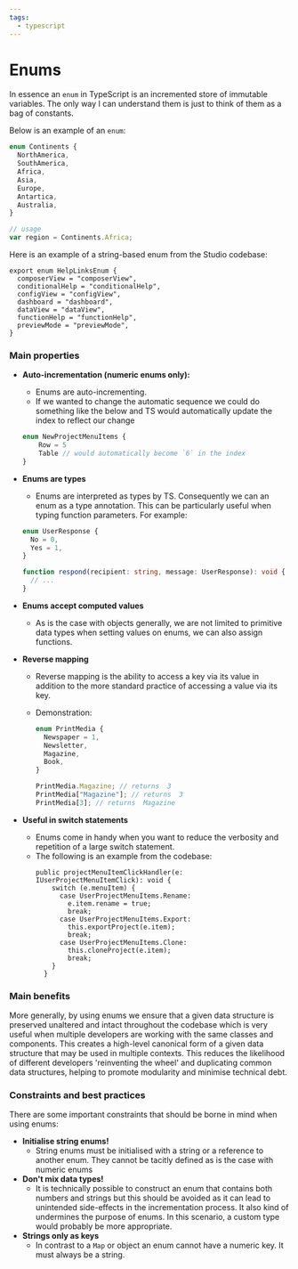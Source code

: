```yaml
---
tags:
  - typescript
---
```


# Enums

In essence an `enum` in TypeScript is an incremented store of immutable
variables. The only way I can understand them is just to think of them as a bag
of constants.

Below is an example of an `enum`:

```ts
enum Continents {
  NorthAmerica,
  SouthAmerica,
  Africa,
  Asia,
  Europe,
  Antartica,
  Australia,
}

// usage
var region = Continents.Africa;
```

Here is an example of a string-based enum from the Studio codebase:

```tsx
export enum HelpLinksEnum {
  composerView = "composerView",
  conditionalHelp = "conditionalHelp",
  configView = "configView",
  dashboard = "dashboard",
  dataView = "dataView",
  functionHelp = "functionHelp",
  previewMode = "previewMode",
}
```

### Main properties

- **Auto-incrementation (numeric enums only):**
  - Enums are auto-incrementing.
  - If we wanted to change the automatic sequence we could do something like the
    below and TS would automatically update the index to reflect our change
  ```ts
  enum NewProjectMenuItems {
      Row = 5
      Table // would automatically become `6` in the index
  }
  ```
- **Enums are types**

  - Enums are interpreted as types by TS. Consequently we can an enum as a type
    annotation. This can be particularly useful when typing function parameters.
    For example:

  ```ts
  enum UserResponse {
    No = 0,
    Yes = 1,
  }

  function respond(recipient: string, message: UserResponse): void {
    // ...
  }
  ```

- **Enums accept computed values**
  - As is the case with objects generally, we are not limited to primitive data
    types when setting values on enums, we can also assign functions.
- **Reverse mapping**

  - Reverse mapping is the ability to access a key via its value in addition to
    the more standard practice of accessing a value via its key.
  - Demonstration:

    ```ts
    enum PrintMedia {
      Newspaper = 1,
      Newsletter,
      Magazine,
      Book,
    }

    PrintMedia.Magazine; // returns  3
    PrintMedia["Magazine"]; // returns  3
    PrintMedia[3]; // returns  Magazine
    ```

- **Useful in switch statements**
  - Enums come in handy when you want to reduce the verbosity and repetition of
    a large switch statement.
  - The following is an example from the codebase:
    ```tsx
    public projectMenuItemClickHandler(e: IUserProjectMenuItemClick): void {
        switch (e.menuItem) {
          case UserProjectMenuItems.Rename:
            e.item.rename = true;
            break;
          case UserProjectMenuItems.Export:
            this.exportProject(e.item);
            break;
          case UserProjectMenuItems.Clone:
            this.cloneProject(e.item);
            break;
        }
      }
    ```

### Main benefits

More generally, by using enums we ensure that a given data structure is
preserved unaltered and intact throughout the codebase which is very useful when
multiple developers are working with the same classes and components. This
creates a high-level canonical form of a given data structure that may be used
in multiple contexts. This reduces the likelihood of different developers
'reinventing the wheel' and duplicating common data structures, helping to
promote modularity and minimise technical debt.

### Constraints and best practices

There are some important constraints that should be borne in mind when using
enums:

- **Initialise string enums!**
  - String enums must be initialised with a string or a reference to another
    enum. They cannot be tacitly defined as is the case with numeric enums
- **Don't mix data types!**
  - It is technically possible to construct an enum that contains both numbers
    and strings but this should be avoided as it can lead to unintended
    side-effects in the incrementation process. It also kind of undermines the
    purpose of enums. In this scenario, a custom type would probably be more
    appropriate.
- **Strings only as keys**
  - In contrast to a `Map` or object an enum cannot have a numeric key. It must
    always be a string.
